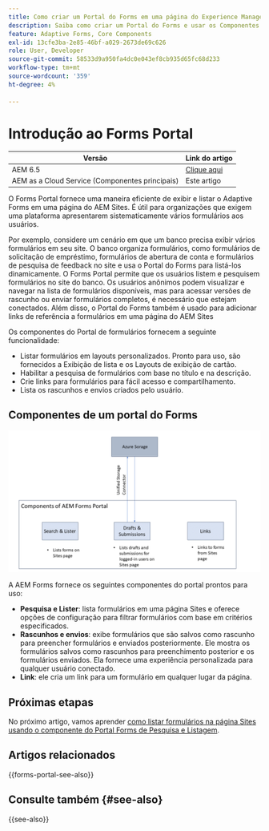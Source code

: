 ```yaml
---
title: Como criar um Portal do Forms em uma página do Experience Manager Sites?
description: Saiba como criar um Portal do Forms e usar os Componentes principais prontos para uso em uma página do AEM Sites.
feature: Adaptive Forms, Core Components
exl-id: 13cfe3ba-2e85-46bf-a029-2673de69c626
role: User, Developer
source-git-commit: 58533d9a950fa4dc0e043ef8cb935d65fc68d233
workflow-type: tm+mt
source-wordcount: '359'
ht-degree: 4%

---
```



# Introdução ao Forms Portal

| Versão | Link do artigo |
| -------- | ---------------------------- |
| AEM 6.5 | [Clique aqui](https://experienceleague.adobe.com/docs/experience-manager-65/forms/publish-process-aem-forms/introduction-publishing-forms.html) |
| AEM as a Cloud Service (Componentes principais) | Este artigo |

O Forms Portal fornece uma maneira eficiente de exibir e listar o Adaptive Forms em uma página do AEM Sites. É útil para organizações que exigem uma plataforma apresentarem sistematicamente vários formulários aos usuários.

Por exemplo, considere um cenário em que um banco precisa exibir vários formulários em seu site. O banco organiza formulários, como formulários de solicitação de empréstimo, formulários de abertura de conta e formulários de pesquisa de feedback no site e usa o Portal do Forms para listá-los dinamicamente. O Forms Portal permite que os usuários listem e pesquisem formulários no site do banco. Os usuários anônimos podem visualizar e navegar na lista de formulários disponíveis, mas para acessar versões de rascunho ou enviar formulários completos, é necessário que estejam conectados. Além disso, o Portal do Forms também é usado para adicionar links de referência a formulários em uma página do AEM Sites

Os componentes do Portal de formulários fornecem a seguinte funcionalidade:

* Listar formulários em layouts personalizados. Pronto para uso, são fornecidos a Exibição de lista e os Layouts de exibição de cartão.
* Habilitar a pesquisa de formulários com base no título e na descrição.
* Crie links para formulários para fácil acesso e compartilhamento.
* Lista os rascunhos e envios criados pelo usuário.

## Componentes de um portal do Forms

![Componentes do Forms Portal](/help/forms/assets/forms-portal.png)

A AEM Forms fornece os seguintes componentes do portal prontos para uso:

* **Pesquisa e Lister**: lista formulários em uma página Sites e oferece opções de configuração para filtrar formulários com base em critérios especificados.
* **Rascunhos e envios**: exibe formulários que são salvos como rascunho para preencher formulários e enviados posteriormente. Ele mostra os formulários salvos como rascunhos para preenchimento posterior e os formulários enviados. Ela fornece uma experiência personalizada para qualquer usuário conectado.
* **Link**: ele cria um link para um formulário em qualquer lugar da página.

## Próximas etapas

No próximo artigo, vamos aprender [como listar formulários na página Sites usando o componente do Portal Forms de Pesquisa e Listagem](/help/forms/list-forms-on-sites-page.md).

## Artigos relacionados

{{forms-portal-see-also}}

## Consulte também {#see-also}

{{see-also}}